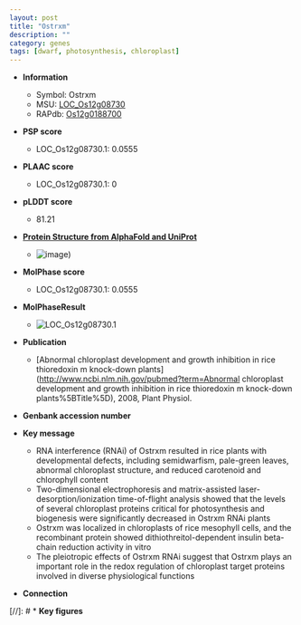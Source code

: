 ```yaml
---
layout: post
title: "Ostrxm"
description: ""
category: genes
tags: [dwarf, photosynthesis, chloroplast]
---
```


* **Information**  
    + Symbol: Ostrxm  
    + MSU: [LOC_Os12g08730](http://rice.plantbiology.msu.edu/cgi-bin/ORF_infopage.cgi?orf=LOC_Os12g08730)  
    + RAPdb: [Os12g0188700](http://rapdb.dna.affrc.go.jp/viewer/gbrowse_details/irgsp1?name=Os12g0188700)  

* **PSP score**  
    + LOC_Os12g08730.1: 0.0555 

* **PLAAC score**  
    + LOC_Os12g08730.1: 0 

* **pLDDT score**
    + 81.21

* **[Protein Structure from AlphaFold and UniProt](https://www.uniprot.org/uniprotkb/Q9ZP20/entry#structure)**
    + ![image](https://ricepsp.github.io/images/Q9/AF-Q9ZP20-F1.png))

* **MolPhase score**
    + LOC_Os12g08730.1: 0.0555

* **MolPhaseResult**
    + ![LOC_Os12g08730.1](https://ricepsp.github.io/pictures/LOC_Os12g/LOC_Os12g08730.1.png)

* **Publication**  
    + [Abnormal chloroplast development and growth inhibition in rice thioredoxin m knock-down plants](http://www.ncbi.nlm.nih.gov/pubmed?term=Abnormal chloroplast development and growth inhibition in rice thioredoxin m knock-down plants%5BTitle%5D), 2008, Plant Physiol.

* **Genbank accession number**  

* **Key message**  
    + RNA interference (RNAi) of Ostrxm resulted in rice plants with developmental defects, including semidwarfism, pale-green leaves, abnormal chloroplast structure, and reduced carotenoid and chlorophyll content
    + Two-dimensional electrophoresis and matrix-assisted laser-desorption/ionization time-of-flight analysis showed that the levels of several chloroplast proteins critical for photosynthesis and biogenesis were significantly decreased in Ostrxm RNAi plants
    + Ostrxm was localized in chloroplasts of rice mesophyll cells, and the recombinant protein showed dithiothreitol-dependent insulin beta-chain reduction activity in vitro
    + The pleiotropic effects of Ostrxm RNAi suggest that Ostrxm plays an important role in the redox regulation of chloroplast target proteins involved in diverse physiological functions

* **Connection**  

[//]: # * **Key figures**  



